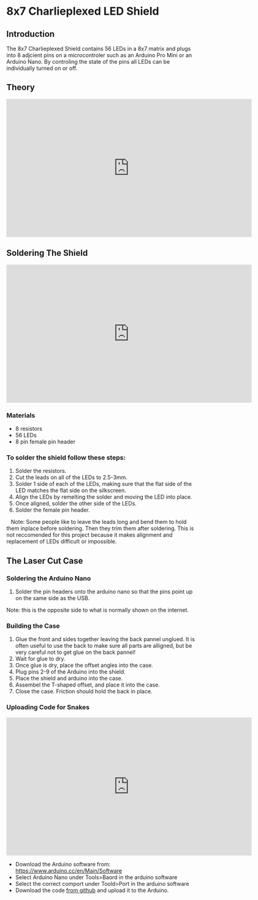 # 8x7 Charlieplexed LED Shield
## Introduction
The 8x7 Charlieplexed Shield contains 56 LEDs in a 8x7 matrix and plugs into 8 adjcient pins on a microcontroler such as an Arduino Pro Mini or an Arduino Nano. By controling the state of the pins all LEDs can be individually turned on or off.

## Theory
<iframe id="ytplayer" type="text/html" width="640" height="360"
  src="https://www.youtube.com/embed/Bx5GLyJSWPk?autoplay=0&origin=http://hammeshacks.com"
  frameborder="0"></iframe>

## Soldering The Shield
<iframe id="ytplayer" type="text/html" width="640" height="360"
  src="https://www.youtube.com/embed/YMQ2k3mRRPE?autoplay=0&origin=http://hammeshacks.com"
  frameborder="0"></iframe>
  
### Materials
  * 8 resistors
  * 56 LEDs
  * 8 pin female pin header
  
### To solder the shield follow these steps:
  1. Solder the resistors.
  2. Cut the leads on all of the LEDs to 2.5-3mm.
  3. Solder 1 side of each of the LEDs, making sure that the flat side of the LED matches the flat side on the silkscreen.
  4. Align the LEDs by remelting the solder and moving the LED into place.
  5. Once aligned, solder the other side of the LEDs. 
  6. Solder the female pin header.
  
    Note: Some people like to leave the leads long and bend them to hold them inplace before soldering. Then they trim them after soldering. This is not reccomended for this project because it makes alignment and replacement of LEDs difficult or impossible. 
    
## The Laser Cut Case 
### Soldering the Arduino Nano
1. Solder the pin headers onto the arduino nano so that the pins point up on the same side as the USB. 

Note: this is the opposite side to what is normally shown on the internet.

### Building the Case
1. Glue the front and sides together leaving the back pannel unglued. It is often useful to use the back to make sure all parts are alligned, but be very careful not to get glue on the back pannel!
2. Wait for glue to dry.
3. Once glue is dry, place the offset angles into the case.
4. Plug pins 2-9 of the Arduino into the shield. 
5. Place the shield and arduino into the case.
6. Assembel the T-shaped offset, and place it into the case. 
7. Close the case. Friction should hold the back in place. 

### Uploading Code for Snakes
<iframe id="ytplayer" type="text/html" width="640" height="360"
  src="https://www.youtube.com/embed/YZnQFtUXSJo?autoplay=0&origin=http://hammeshacks.com"
  frameborder="0"></iframe>

* Download the Arduino software from: https://www.arduino.cc/en/Main/Software
* Select Arduino Nano under Tools>Baord in the arduino software
* Select the correct comport under Toold>Port in the arduino software
* Download the code [from github](https://github.com/emilyhammes/8x7charlieplexed/archive/master.zip) and upload it to the Arduino.

